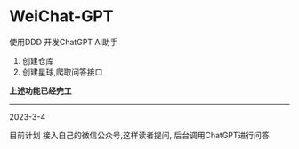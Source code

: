 # WeiChat-GPT

使用DDD 开发ChatGPT AI助手
1. 创建仓库
2. 创建星球,爬取问答接口

**上述功能已经完工**

---
2023-3-4 

目前计划 接入自己的微信公众号,这样读者提问,
后台调用ChatGPT进行问答



